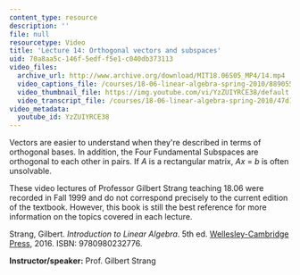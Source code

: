 ```yaml
---
content_type: resource
description: ''
file: null
resourcetype: Video
title: 'Lecture 14: Orthogonal vectors and subspaces'
uid: 70a8aa5c-146f-5edf-f5e1-c040db373113
video_files:
  archive_url: http://www.archive.org/download/MIT18.06S05_MP4/14.mp4
  video_captions_file: /courses/18-06-linear-algebra-spring-2010/88905561ff94510f9464c8332d4665ea_YzZUIYRCE38.vtt
  video_thumbnail_file: https://img.youtube.com/vi/YzZUIYRCE38/default.jpg
  video_transcript_file: /courses/18-06-linear-algebra-spring-2010/47d18e420743b6c0ff2851531f805bfc_YzZUIYRCE38.pdf
video_metadata:
  youtube_id: YzZUIYRCE38
---
```


Vectors are easier to understand when they're described in terms of orthogonal bases. In addition, the Four Fundamental Subspaces are orthogonal to each other in pairs. If _A_ is a rectangular matrix, _Ax_ = _b_ is often unsolvable.

These video lectures of Professor Gilbert Strang teaching 18.06 were recorded in Fall 1999 and do not correspond precisely to the current edition of the textbook. However, this book is still the best reference for more information on the topics covered in each lecture.

Strang, Gilbert. _Introduction to Linear Algebra_. 5th ed. [Wellesley-Cambridge Press](http://www.wellesleycambridge.com/), 2016. ISBN: 9780980232776.

**Instructor/speaker:** Prof. Gilbert Strang
